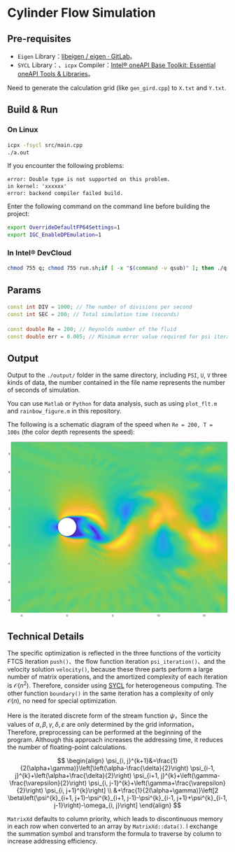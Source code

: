 # Cylinder Flow Simulation

## Pre-requisites

- `Eigen` Library：[libeigen / eigen · GitLab](https://gitlab.com/libeigen/eigen)。
- `SYCL` Library：、`icpx` Compiler：[Intel® oneAPI Base Toolkit: Essential oneAPI Tools & Libraries](https://www.intel.cn/content/www/cn/zh/developer/tools/oneapi/base-toolkit.html)。

Need to generate the calculation grid (like `gen_gird.cpp`) to `X.txt` and `Y.txt`.

## Build & Run

### On Linux

```sh
icpx -fsycl src/main.cpp
./a.out
```

If you encounter the following problems:

```
error: Double type is not supported on this problem.
in kernel: 'xxxxxx'
error: backend compiler failed build.
```

Enter the following command on the command line before building the project:

```bash
export OverrideDefaultFP64Settings=1 
export IGC_EnableDPEmulation=1
```

### In Intel® DevCloud

```sh
chmod 755 q; chmod 755 run.sh;if [ -x "$(command -v qsub)" ]; then ./q run.sh; else ./run.sh; fi
```


## Params

```c++
const int DIV = 1000; // The number of divisions per second
const int SEC = 200; // Total simulation time (seconds)

const double Re = 200; // Reynolds number of the fluid
const double err = 0.005; // Minimum error value required for psi iterations
```

## Output

Output to the `./output/` folder in the same directory, including `PSI`, `U`, `V` three kinds of data, the number contained in the file name represents the number of seconds of simulation.

You can use `Matlab` or `Python` for data analysis, such as using `plot_flt.m` and `rainbow_figure.m` in this repository.

The following is a schematic diagram of the speed when `Re = 200, T = 100s` (the color depth represents the speed):

![schematic diagram of the speed](./img/spd_cl.jpg)

## Technical Details

The specific optimization is reflected in the three functions of the vorticity FTCS iteration `push()`、the flow function iteration `psi_iteration()`、and the velocity solution `velocity()`, because these three parts perform a large number of matrix operations, and the amortized complexity of each iteration is $\mathcal O(n^2)$. Therefore, consider using [SYCL](https://www.intel.com/content/www/us/en/developer/tools/oneapi/data-parallel-c-plus-plus.html) for heterogeneous computing. The other function `boundary()` in the same iteration has a complexity of only $\mathcal O(n)$, no need for special optimization.

Here is the iterated discrete form of the stream function $\psi$，Since the values of $\alpha, \beta, \gamma, \delta, \varepsilon$ are only determined by the grid information，Therefore, preprocessing can be performed at the beginning of the program. Although this approach increases the addressing time, it reduces the number of floating-point calculations.

$$
\begin{align}
\psi_{i, j}^{k+1}&=\frac{1}{2(\alpha+\gamma)}\left[\left(\alpha-\frac{\delta}{2}\right) \psi_{i-1, j}^{k}+\left(\alpha+\frac{\delta}{2}\right) \psi_{i+1, j}^{k}+\left(\gamma-\frac{\varepsilon}{2}\right) \psi_{i, j-1}^{k}+\left(\gamma+\frac{\varepsilon}{2}\right) \psi_{i, j+1}^{k}\right] \\  
  &+\frac{1}{2(\alpha+\gamma)}\left[2 \beta\left(\psi^{k}_{i+1, j+1}-\psi^{k}_{i+1, j-1}-\psi^{k}_{i-1, j+1}+\psi^{k}_{i-1, j-1}\right)-\omega_{i, j}\right]
\end{align}
$$

`MatrixXd` defaults to column priority, which leads to discontinuous memory in each row when converted to an array by `MatrixXd::data()`. I exchange the summation symbol and transform the formula to traverse by column to increase addressing efficiency.